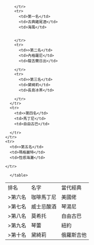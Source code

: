 <!DOCTYPE html>
<html lang="en">
<head>
    <meta charset="UTF-8">
    <meta http-equiv="X-UA-Compatible" content="IE=edge">
    <meta name="viewport" content="width=device-width, initial-scale=1.0">
    <title>Document</title>
</head>
<body>
    <table>
        <tr>
          <td>排名</td>
          <td>名字</td>
          <td>當代經典</td>
          
          
        </tr>
        <tr>
          <td>第一名</td>
          <td>古典雞尾酒</td>
          <td>海風</td>
          
         
        </tr>
        <tr>
          <td>>第二名</td>
          <td>內格羅尼</td>
          <td>龍舌蘭日出</td>
        
        </tr>
        <tr>
          <td>>第三名</td>
          <td>黛綺莉</td>
          <td>長島冰茶</td>
        
        </tr>
      </tr>
      <tr>
        <td>>第四名</td>
        <td>馬丁尼</td>
        <td>自由古巴</td>
      
      </tr>
    </tr>
    <tr>
      <td>>第五名</td>
      <td>瑪格麗特</td>
      <td>性感海灘</td>
    
    </tr>
  </tr>
  <tr>
    <td>>第六名</td>
    <td>咖啡馬丁尼</td>
    <td>美國佬</td>
  
  </tr>
</tr>
<tr>
  <td>>第七名</td>
  <td>威士忌酸酒</td>
  <td>琴湯尼</td>

</tr>
</tr>
<tr>
  <td>>第八名</td>
  <td>莫希托</td>
  <td>自由古巴</td>

</tr>
</tr>
<tr>
  <td>>第九名</td>
  <td>琴蕾</td>
  <td>紐約</td>

</tr>
</tr>
<tr>
  <td>>第十名</td>
  <td>黛綺莉</td>
  <td>俄羅斯吉他</td>

</tr>
</tr>


      </table>
</body>
</html>
